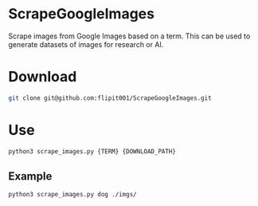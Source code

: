 # ScrapeGoogleImages
Scrape images from Google Images based on a term. This can be used to generate datasets of images for research or AI.

# Download
```bash
git clone git@github.com:flipit001/ScrapeGoogleImages.git
```
# Use
```bash
python3 scrape_images.py {TERM} {DOWNLOAD_PATH}
```
## Example
```bash
python3 scrape_images.py dog ./imgs/
```
